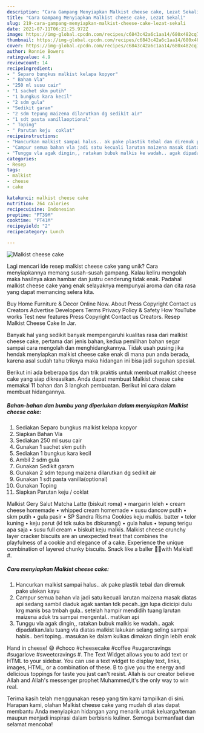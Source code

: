 ```yaml
---
description: "Cara Gampang Menyiapkan Malkist cheese cake, Lezat Sekali"
title: "Cara Gampang Menyiapkan Malkist cheese cake, Lezat Sekali"
slug: 219-cara-gampang-menyiapkan-malkist-cheese-cake-lezat-sekali
date: 2021-07-11T06:21:25.972Z
image: https://img-global.cpcdn.com/recipes/c6843c42a6c1aa14/680x482cq70/malkist-cheese-cake-foto-resep-utama.jpg
thumbnail: https://img-global.cpcdn.com/recipes/c6843c42a6c1aa14/680x482cq70/malkist-cheese-cake-foto-resep-utama.jpg
cover: https://img-global.cpcdn.com/recipes/c6843c42a6c1aa14/680x482cq70/malkist-cheese-cake-foto-resep-utama.jpg
author: Ronnie Bowers
ratingvalue: 4.9
reviewcount: 14
recipeingredient:
- " Separo bungkus malkist kelapa kopyor"
- " Bahan Vla"
- "250 ml susu cair"
- "1 sachet skm putih"
- "1 bungkus kara kecil"
- "2 sdm gula"
- "Sedikit garam"
- "2 sdm tepung maizena dilarutkan dg sedikit air"
- "1 sdt pasta vanillaoptional"
- " Toping"
- " Parutan keju  coklat"
recipeinstructions:
- "Hancurkan malkist sampai halus.. ak pake plastik tebal dan diremuk pake ulekan kayu"
- "Campur semua bahan vla jadi satu kecuali larutan maizena masak diatas api sedang sambil diaduk agak santan tdk pecah..jgn lupa dicicipi dulu krg manis bsa tmbah gula.. setelah hampir mendidih tuang larutan maizena aduk trs sampai mengental.. matikan api"
- "Tunggu vla agak dingin,, ratakan bubuk malkis ke wadah.. agak dipadatkan.lalu tuang vla diatas malkist lakukan selang seling sampai habis.. beri toping.. masukan ke dalam kulkas dimakan dingin lebih enak"
categories:
- Resep
tags:
- malkist
- cheese
- cake

katakunci: malkist cheese cake 
nutrition: 264 calories
recipecuisine: Indonesian
preptime: "PT39M"
cooktime: "PT41M"
recipeyield: "2"
recipecategory: Lunch

---
```



![Malkist cheese cake](https://img-global.cpcdn.com/recipes/c6843c42a6c1aa14/680x482cq70/malkist-cheese-cake-foto-resep-utama.jpg)

Lagi mencari ide resep malkist cheese cake yang unik? Cara menyiapkannya memang susah-susah gampang. Kalau keliru mengolah maka hasilnya akan hambar dan justru cenderung tidak enak. Padahal malkist cheese cake yang enak selayaknya mempunyai aroma dan cita rasa yang dapat memancing selera kita.

Buy Home Furniture &amp; Decor Online Now. About Press Copyright Contact us Creators Advertise Developers Terms Privacy Policy &amp; Safety How YouTube works Test new features Press Copyright Contact us Creators. Resep Malkist Cheese Cake In Jar.

Banyak hal yang sedikit banyak mempengaruhi kualitas rasa dari malkist cheese cake, pertama dari jenis bahan, kedua pemilihan bahan segar sampai cara mengolah dan menghidangkannya. Tidak usah pusing jika hendak menyiapkan malkist cheese cake enak di mana pun anda berada, karena asal sudah tahu triknya maka hidangan ini bisa jadi suguhan spesial.


Berikut ini ada beberapa tips dan trik praktis untuk membuat malkist cheese cake yang siap dikreasikan. Anda dapat membuat Malkist cheese cake memakai 11 bahan dan 3 langkah pembuatan. Berikut ini cara dalam membuat hidangannya.

<!--inarticleads1-->

##### Bahan-bahan dan bumbu yang diperlukan dalam menyiapkan Malkist cheese cake:

1. Sediakan  Separo bungkus malkist kelapa kopyor
1. Siapkan  Bahan Vla
1. Sediakan 250 ml susu cair
1. Gunakan 1 sachet skm putih
1. Sediakan 1 bungkus kara kecil
1. Ambil 2 sdm gula
1. Gunakan Sedikit garam
1. Gunakan 2 sdm tepung maizena dilarutkan dg sedikit air
1. Gunakan 1 sdt pasta vanilla(optional)
1. Gunakan  Toping
1. Siapkan  Parutan keju / coklat


Malkist Gery Salut Matcha Latte (biskuit roma) • margarin leleh • cream cheese homemade • whipped cream homemade • susu dancow putih • skm putih • gula pasir • SP Sandra Risma Cookies keju malkis. batter • telor kuning • keju parut (kl tdk suka bs dbkurangi) • gula halus • tepung terigu apa saja • susu full cream • biskuit keju malkis. Malkist cheese crunchy layer cracker biscuits are an unexpected treat that combines the playfulness of a cookie and elegance of a cake. Experience the unique combination of layered chunky biscuits. Snack like a baller 🤘🏾with Malkist! #. 

<!--inarticleads2-->

##### Cara menyiapkan Malkist cheese cake:

1. Hancurkan malkist sampai halus.. ak pake plastik tebal dan diremuk pake ulekan kayu
1. Campur semua bahan vla jadi satu kecuali larutan maizena masak diatas api sedang sambil diaduk agak santan tdk pecah..jgn lupa dicicipi dulu krg manis bsa tmbah gula.. setelah hampir mendidih tuang larutan maizena aduk trs sampai mengental.. matikan api
1. Tunggu vla agak dingin,, ratakan bubuk malkis ke wadah.. agak dipadatkan.lalu tuang vla diatas malkist lakukan selang seling sampai habis.. beri toping.. masukan ke dalam kulkas dimakan dingin lebih enak


Hand in cheese! 😅 #choco #cheesecake #coffee #sugarcravings #sugarlove #sweetcravings #. The Text Widget allows you to add text or HTML to your sidebar. You can use a text widget to display text, links, images, HTML, or a combination of these. B to give you the energy and delicious toppings for taste you just can&#39;t resist. Allah is our creator believe Allah and Allah&#39;s messenger prophet Muhammed,it&#39;s the only way to win real. 

Terima kasih telah menggunakan resep yang tim kami tampilkan di sini. Harapan kami, olahan Malkist cheese cake yang mudah di atas dapat membantu Anda menyiapkan hidangan yang menarik untuk keluarga/teman maupun menjadi inspirasi dalam berbisnis kuliner. Semoga bermanfaat dan selamat mencoba!
